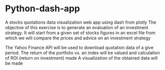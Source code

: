 # Python-dash-app
A stocks quotations data visualization web app using dash from plotly
The objective of this exercise is to generate an evaluation of an investment strategy. It will start from a given set of stocks figures in an excel file from which we will compare the prices and advice on an investment strategy

The Yahoo Finance API will be used to download quotation data of a give period.
The return of the portfolio vs. an index will be valued and calculation of ROI (return on investment) made
A visualization of the obtained data will be made
